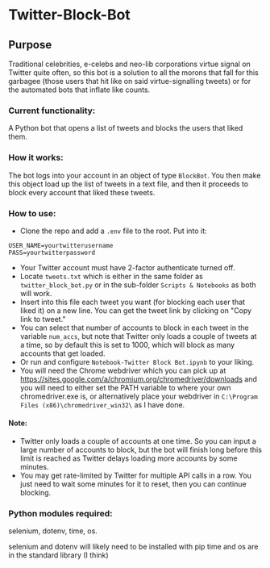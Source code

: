 # Twitter-Block-Bot
## Purpose
Traditional celebrities, e-celebs and neo-lib corporations virtue signal on Twitter quite often, so this bot is a solution to all the morons that fall for this garbagee (those users that hit like on said virtue-signalling tweets) or for the automated bots that inflate like counts.
### Current functionality:
A Python bot that opens a list of tweets and blocks the users that liked them.
### How it works:
The bot logs into your account in an object of type `BlockBot`. You then make this object load up the list of tweets in a text file, and then it proceeds to block every account that liked these tweets.
### How to use:
- Clone the repo and add a `.env` file to the root. Put into it:
```
USER_NAME=yourtwitterusername
PASS=yourtwitterpassword
```
- Your Twitter account must have 2-factor authenticate turned off.
- Locate `tweets.txt` which is either in the same folder as `twitter_block_bot.py` or in the sub-folder `Scripts & Notebooks` as both will work.
- Insert into this file each tweet you want (for blocking each user that liked it) on a new line. You can get the tweet link by clicking on "Copy link to tweet."
- You can select that number of accounts to block in each tweet in the variable `num_accs`, but note that Twitter only loads a couple of tweets at a time, so by default this is set to 1000, which will block as many accounts that get loaded.
- Or run and configure `Notebook-Twitter Block Bot.ipynb` to your liking.
- You will need the Chrome webdriver which you can pick up at https://sites.google.com/a/chromium.org/chromedriver/downloads and you will need to either set the PATH variable to where your own chromedriver.exe is, or alternatively place your webdriver in `C:\Program Files (x86)\chromedriver_win32\` as I have done.
#### Note:
- Twitter only loads a couple of accounts at one time. So you can input a large number of accounts to block, but the bot will finish long before this limit is reached as Twitter delays loading more accounts by some minutes.
- You may get rate-limited by Twitter for multiple API calls in a row. You just need to wait some minutes for it to reset, then you can continue blocking.
### Python modules required:
selenium, dotenv, time, os.

selenium and dotenv will likely need to be installed with pip
time and os are in the standard library (I think)
